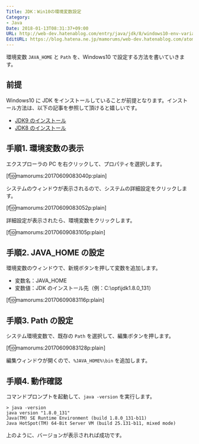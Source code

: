 ```yaml
---
Title: JDK：Win10の環境変数設定
Category:
- Java
Date: 2018-01-13T08:31:37+09:00
URL: http://web-dev.hatenablog.com/entry/java/jdk/8/windows10-env-variables
EditURL: https://blog.hatena.ne.jp/mamorums/web-dev.hatenablog.com/atom/entry/13355765958053540311
---
```


環境変数 `JAVA_HOME` と `Path` を、Windows10 で設定する方法を書いていきます。


## 前提
Windows10 に JDK をインストールしていることが前提となります。インストール方法は、以下の記事を参照して頂けると嬉しいです。

- [JDK9 のインストール](/entry/java/jdk/9/windows10-install)
- [JDK8 のインストール](/entry/java/jdk/8/windows10-install)


## 手順1. 環境変数の表示
エクスプローラの PC を右クリックして、プロパティを選択します。

[f:id:mamorums:20170609083040p:plain]

システムのウィンドウが表示されるので、システムの詳細設定をクリックします。

[f:id:mamorums:20170609083052p:plain]

詳細設定が表示されたら、環境変数をクリックします。

[f:id:mamorums:20170609083105p:plain]


## 手順2. JAVA_HOME の設定
環境変数のウィンドウで、新規ボタンを押して変数を追加します。

- 変数名：JAVA_HOME
- 変数値：JDK のインストール先（例：C:\opt\jdk1.8.0_131）

[f:id:mamorums:20170609083116p:plain]


## 手順3. Path の設定
システム環境変数で、既存の `Path` を選択して、編集ボタンを押します。

[f:id:mamorums:20170609083128p:plain]

編集ウィンドウが開くので、`%JAVA_HOME%\bin` を追加します。


## 手順4. 動作確認
コマンドプロンプトを起動して、`java -version` を実行します。

```
> java -version
java version "1.8.0_131"
Java(TM) SE Runtime Environment (build 1.8.0_131-b11)
Java HotSpot(TM) 64-Bit Server VM (build 25.131-b11, mixed mode)
```

上のように、バージョンが表示されれば成功です。
